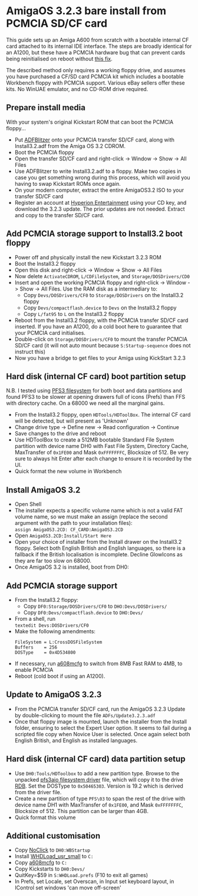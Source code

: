 # AmigaOS 3.2.3 bare install from PCMCIA SD/CF card
This guide sets up an Amiga A600 from scratch with a bootable internal CF card attached to its internal IDE interface. The steps are broadly identical for an A1200, but these have a PCMCIA hardware bug that can prevent cards being reinitialised on reboot without [this fix](https://aminet.net/package/util/boot/CardReset).

The described method only requires a working floppy drive, and assumes you have purchased a CF/SD card PCMCIA kit which includes a bootable Workbench floppy with PCMCIA support. Various eBay sellers offer these kits. No WinUAE emulator, and no CD-ROM drive required.

## Prepare install media
With your system's original Kickstart ROM that can boot the PCMCIA floppy...
- Put [ADFBlitzer](https://aminet.net/package/disk/misc/adfblitzer) onto your PCMCIA transfer SD/CF card, along with Install3.2.adf from the Amiga OS 3.2 CDROM.
- Boot the PCMCIA floppy
- Open the transfer SD/CF card and right-click -> Window -> Show -> All Files
- Use ADFBlitzer to write Install3.2.adf to a floppy. Make two copies in case you get something wrong during this process, which will avoid you having to swap Kickstart ROMs once again.
- On your modern computer, extract the entire AmigaOS3.2 ISO to your transfer SD/CF card
- Register an account at [Hyperion Entertainment](https://www.hyperion-entertainment.com/) using your CD key, and download the 3.2.3 update. The prior updates are not needed. Extract and copy to the transfer SD/CF card.

## Add PCMCIA storage support to Install3.2 boot floppy
- Power off and physically install the new Kickstart 3.2.3 ROM
- Boot the Install3.2 floppy
- Open this disk and right-click -> Window -> Show -> All Files
- Now delete `ActivateCDROM`, `L/CDFileSystem`, and `Storage/DOSDrivers/CD0`
- Insert and open the working PCMCIA floppy and right-click -> Window -> Show -> All Files. Use the RAM disk as a intermediary to:
    - Copy `Devs/DOSDrivers/CF0` to `Storage/DOSDrivers` on the Install3.2 floppy
    - Copy `Devs/compactflash.device` to `Devs` on the Install3.2 floppy
    - Copy `L/fat95` to `L` on the Install3.2 floppy  
- Reboot from the Install3.2 floppy, with the PCMCIA transfer SD/CF card inserted. If you have an A1200, do a cold boot here to guarantee that your PCMCIA card initialises.
- Double-click on `Storage/DOSDrivers/CF0` to mount the transfer PCMCIA SD/CF card (it will not auto mount because `S:Startup-sequence` does not instruct this)
- Now you have a bridge to get files to your Amiga using KickStart 3.2.3

## Hard disk (internal CF card) boot partition setup
N.B. I tested using [PFS3 filesystem](https://en.wikipedia.org/wiki/Professional_File_System) for both boot and data partitions and found PFS3 to be slower at opening drawers full of icons (Prefs) than FFS with directory cache. On a 68000 we need all the marginal gains.
- From the Install3.2 floppy, open `HDTools/HDToolBox`. The internal CF card will be detected, but will present as 'Unknown'
- Change drive type -> Define new -> Read configuration -> Continue
- Save changes to the drive and reboot
- Use HDToolBox to create a 512MB bootable Standard File System partition with device name DH0 with Fast File System, Directory Cache, MaxTransfer of `0x1FE00` and Mask `0xFFFFFFFC`, Blocksize of 512. Be very sure to always hit Enter after each change to ensure it is recorded by the UI.
- Quick format the new volume in Workbench

## Install AmigaOS 3.2
- Open Shell
- The installer expects a specific volume name which is not a valid FAT volume name, so we must make an assign (replace the second argument with the path to your installation files):   
  `assign AmigaOS3.2CD: CF_CARD:AmigaOS3.2CD`
- Open `AmigaOS3.2CD:Install/Start Here`
- Open your choice of installer from the Install drawer on the Install3.2 floppy. Select both English British and English languages, so there is a fallback if the British localisation is incomplete. Decline GlowIcons as they are far too slow on 68000.
- Once AmigaOS 3.2 is installed, boot from DH0:

## Add PCMCIA storage support
- From the Install3.2 floppy:
    - Copy `DF0:Storage/DOSDrivers/CF0` to `DHO:Devs/DOSDrivers/`
    - Copy `DF0:Devs/compactflash.device` to `DHO:Devs/`
- From a shell, run  
  `textedit Devs:DOSDrivers/CF0`
- Make the following amendments:
  ```
  FileSystem = L:CrossDOSFileSystem
  Buffers    = 256
  DOSType    = 0x4D534800
  ```
- If necessary, run [a608mcfg](http://wiki.archi-tech.com.pl/pl/A608mini) to switch from 8MB Fast RAM to 4MB, to enable PCMCIA
- Reboot (cold boot if using an A1200).

## Update to AmigaOS 3.2.3
- From the PCMCIA transfer SD/CF card, run the AmigaOS 3.2.3 Update by double-clicking to mount the file `ADFs/Update3.2.3.adf`
- Once that floppy image is mounted, launch the installer from the Install folder, ensuring to select the Expert User option. It seems to fail during a scripted file copy when Novice User is selected. Once again select both English British, and English as installed languages.

## Hard disk (internal CF card) data partition setup
- Use `DH0:Tools/HDToolbox` to add a new partition type. Browse to the unpacked [pfs3aio filesystem driver](https://aminet.net/package/disk/misc/pfs3aio) file, which will copy it to the drive [RDB](https://en.wikipedia.org/wiki/Amiga_rigid_disk_block). Set the DOSType to `0x50465303`. Version is 19.2 which is derived from the driver file.
- Create a new partition of type `PFS\03` to span the rest of the drive with device name DH1 with MaxTransfer of `0x1FE00`, and Mask `0xFFFFFFFC`, Blocksize of 512. This partition can be larger than 4GB.
- Quick format this volume

## Additional customisation
- Copy [NoClick](https://aminet.net/package/util/cdity/noclick20_usr) to `DH0:WBStartup`
- Install [WHDLoad_usr_small](https://whdload.de) to `C:`
- Copy [a608mcfg](http://wiki.archi-tech.com.pl/pl/A608mini) to `C:`
- Copy Kickstarts to `DH0:Devs/`
- QuitKey=$59 in `S:WHDLoad.prefs` (F10 to exit all games)
- In Prefs, set Locale, set Overscan, in Input set keyboard layout, in IControl set windows 'can move off-screen'
